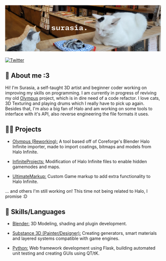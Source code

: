 ### ![A cat loafing next to three prop cats.](images/cat_banner.png)

[![Twitter](https://img.shields.io/twitter/follow/Surasia_?logo=twitter&style=for-the-badge)](https://twitter.com/Surasia_)

## 🧾 About me :3

Hi! I'm Surasia, a self-taught 3D artist and beginner coder working on improving my skills on programming. I am currently in progress of reviving my old [Olympus](https://github.com/Surasia/Olympus) project, which is in dire need of a code refactor. I love cats, 3D Texturing and playing drums which I really have to pick up again. Besides that, I'm also a big fan of Halo and am working on some tools to interface with it's API, also reverse engineering the file formats it uses.

## 👨‍💻 Projects

- [Olympus (Reworking):](https://github.com/Surasia/Olympus) A tool based off of Coreforge's Blender Halo Infinite importer, made to import coatings, bitmaps and models from Halo Infinite.

- [InfiniteProjects:](https://github.com/Surasia/InfiniteProjects) Modification of Halo Infinite files to enable hidden gamemodes and maps.

- [UltimateMarkup:](https://github.com/Surasia/UltimateMarkup) Custom Game markup to add extra functionality to Halo Infinite.

... and others I'm still working on! This time not being related to Halo, I promise :D

## 📖 Skills/Languages

- [Blender:](https://blender.org) 3D Modeling, shading and plugin development.

- [Substance 3D (Painter/Designer):](https://www.adobe.com/products/substance3d-painter.html) Creating generators, smart materials and layered systems compatible with game engines.

- [Python:](https://python.org) Web framework development using Flask, building automated unit testing and creating GUIs using QT/tK.


